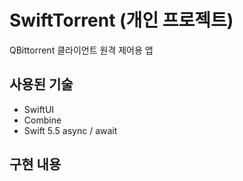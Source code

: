 # SwiftTorrent (개인 프로젝트)

QBittorrent 클라이언트 원격 제어용 앱

## 사용된 기술

- SwiftUI
- Combine
- Swift 5.5 async / await

## 구현 내용

